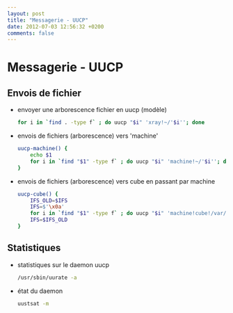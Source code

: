 ```yaml
---
layout: post
title: "Messagerie - UUCP"
date: 2012-07-03 12:56:32 +0200
comments: false
---
```


# Messagerie - UUCP

## Envois de fichier

* envoyer une arborescence fichier en uucp (modèle)

	```bash
	for i in `find . -type f` ; do uucp "$i" 'xray!~/'$i''; done
	```

* envois de fichiers (arborescence) vers 'machine'

	```bash
	uucp-machine() {
		echo $1
		for i in `find "$1" -type f` ; do uucp "$i" 'machine!~/'$i''; done
	}
	```

* envois de fichiers (arborescence) vers cube en passant par machine

	```bash
	uucp-cube() {
		IFS_OLD=$IFS
		IFS=$'\x0a'
		for i in `find "$1" -type f` ; do uucp "$i" 'machine!cube!/var/spool/	uucppublic/'"$i"; done
		IFS=$IFS_OLD
	}
	```

## Statistiques

* statistiques sur le daemon uucp

	```bash
	/usr/sbin/uurate -a
	```

* état du daemon

	```bash
	uustsat -m
	```
